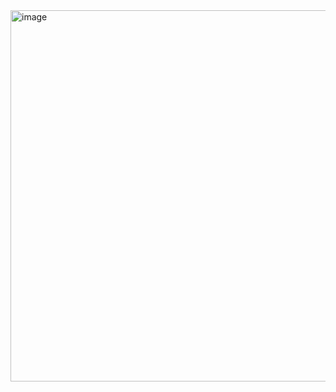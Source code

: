 
<img width="930" height="594" alt="image" src="https://github.com/user-attachments/assets/721b6275-9cb2-4d84-aae9-4cbb7d8127d0" />
